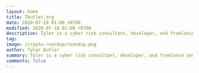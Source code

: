 ```yaml
---
layout: home
title: Tbutler.org
date: 2020-07-18 01:00 +0700
modified: 2020-07-18 01:00 +0700
description: Tyler is a cyber risk consultant, developer, and freelance security researcher.
tag:
image: /crypto-roundup/roundup.png
author: Tyler Butler
summary: Tyler is a cyber risk consultant, developer, and freelance security researcher.
comments: false
---
```


